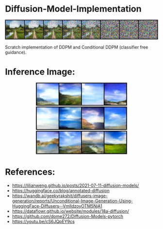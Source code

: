 # Diffusion-Model-Implementation
<p align="center">
<img width="600" src="./assets/noise.jpg">
</p>

Scratch implementation of DDPM and Conditional DDPM (classifier free guidance).

# Inference Image:
<p align="center">
<img width="300" src="./assets/1.jpg">
<img width="300" src="./assets/69.jpg">
<img width="300" src="./assets/70.jpg">
</p>



# References:
- https://lilianweng.github.io/posts/2021-07-11-diffusion-models/
- https://huggingface.co/blog/annotated-diffusion
- https://wandb.ai/geekyrakshit/diffusers-image-generation/reports/Unconditional-Image-Generation-Using-HuggingFace-Diffusers--VmlldzoyOTM5NjA1
- https://dataflowr.github.io/website/modules/18a-diffusion/
- https://github.com/dome272/Diffusion-Models-pytorch
- https://youtu.be/cS6JQpEY9cs
